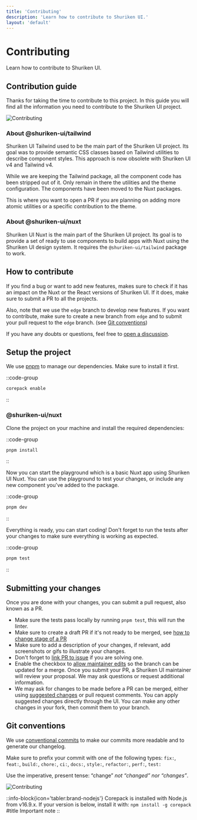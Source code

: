 ```yaml
---
title: 'Contributing'
description: 'Learn how to contribute to Shuriken UI.'
layout: 'default'
---
```


# Contributing

Learn how to contribute to Shuriken UI.

## Contribution guide

Thanks for taking the time to contribute to this project. In this guide you will find all the information you need to contribute to the Shuriken UI project.

![Contributing](/img/content/docs/github.png)

### About @shuriken-ui/tailwind

Shuriken UI Tailwind used to be the main part of the Shuriken UI project. Its goal was to provide semantic CSS classes based on Tailwind utilities to describe component styles. This approach is now obsolete with Shuriken UI v4 and Tailwind v4.

While we are keeping the Tailwind package, all the component code has been stripped out of it. Only remain in there the utilities and the theme configuration. The components have been moved to the Nuxt packages.

This is where you want to open a PR if you are planning on adding more atomic utilities or a specific contribution to the theme.

### About @shuriken-ui/nuxt

Shuriken UI Nuxt is the main part of the Shuriken UI project. Its goal is to provide a set of ready to use components to build apps with Nuxt using the Shuriken UI design system. It requires the `@shuriken-ui/tailwind` package to work.

## How to contribute

If you find a bug or want to add new features, makes sure to check if it has an impact on the Nuxt or the React versions of Shuriken UI. If it does, make sure to submit a PR to all the projects.

Also, note that we use the `edge` branch to develop new features. If you want to contribute, make sure to create a new branch from `edge` and to submit your pull request to the `edge` branch. (see [Git conventions](#git-conventions))

If you have any doubts or questions, feel free to [open a discussion](https://github.com/shuriken-ui/tailwind/discussions).

## Setup the project

We use [pnpm](https://pnpm.io/) to manage our dependencies. Make sure to install it first.

::code-group

```bash [Terminal]
corepack enable
```

::

### @shuriken-ui/nuxt

Clone the project on your machine and install the required dependencies:

::code-group

```bash [Terminal]
pnpm install
```

::

Now you can start the playground which is a basic Nuxt app using Shuriken UI Nuxt. You can use the playground to test your changes, or include any new component you've added to the package.

::code-group

```bash [Terminal]
pnpm dev
```

::

Everything is ready, you can start coding! Don't forget to run the tests after your changes to make sure everything is working as expected.

::code-group

```bash [Terminal]
pnpm test
```

::

## Submitting your changes

Once you are done with your changes, you can submit a pull request, also known as a PR.

- Make sure the tests pass locally by running `pnpm test`, this will run the linter.
- Make sure to create a draft PR if it's not ready to be merged, see [how to change stage of a PR](https://docs.github.com/en/pull-requests/collaborating-with-pull-requests/proposing-changes-to-your-work-with-pull-requests/changing-the-stage-of-a-pull-request)
- Make sure to add a description of your changes, if relevant, add screenshots or gifs to illustrate your changes.
- Don't forget to [link PR to issue](https://docs.github.com/en/issues/tracking-your-work-with-issues/linking-a-pull-request-to-an-issue) if you are solving one.
- Enable the checkbox to [allow maintainer edits](https://docs.github.com/en/github/collaborating-with-issues-and-pull-requests/allowing-changes-to-a-pull-request-branch-created-from-a-fork) so the branch can be updated for a merge. Once you submit your PR, a Shuriken UI maintainer will review your proposal. We may ask questions or request additional information.
- We may ask for changes to be made before a PR can be merged, either using [suggested changes](https://docs.github.com/en/pull-requests/collaborating-with-pull-requests/reviewing-changes-in-pull-requests/incorporating-feedback-in-your-pull-request) or pull request comments. You can apply suggested changes directly through the UI. You can make any other changes in your fork, then commit them to your branch.

## Git conventions

We use [conventional commits](https://www.conventionalcommits.org/en/v1.0.0/) to make our commits more readable and to generate our changelog.

Make sure to prefix your commit with one of the following types:
`fix:`, `feat:`, `build:`, `chore:`, `ci:`, `docs:`, `style:`, `refactor:`, `perf:`, `test:`

Use the imperative, present tense: “change” _not “changed” nor “changes”_.

![Contributing](/img/content/docs/commit.png)

::info-block{icon='tabler:brand-nodejs'}
  Corepack is installed with Node.js from v16.9.x. If your version is below, install it with: `npm install -g corepack`
  #title
  Important note
::
